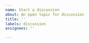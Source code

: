 ```yaml
---
name: Start a discussion
about: An open topic for discussion
title: ''
labels: discussion
assignees: ''

---
```



